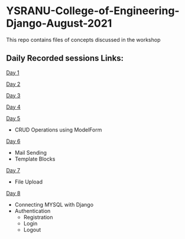 # YSRANU-College-of-Engineering-Django-August-2021
This repo contains files of concepts discussed in the workshop
## Daily Recorded sessions Links:
[Day 1](https://transcripts.gotomeeting.com/#/s/a57d5222e9750dac805066ddc7ff30e175f07bb7c48611a716229e66f2490c50)

[Day 2](https://transcripts.gotomeeting.com/#/s/d33492b5761dc5a80d1ee2bef74be61248a96a2a73f40914b6a9646671f43478)

[Day 3](https://transcripts.gotomeeting.com/#/s/27b1c49dc3aaa73fd56da8e17663d3a6a0b10706240a39419112d9b198079ce5)

[Day 4](https://transcripts.gotomeeting.com/#/s/e550b3eda0a325883eeb1dfb9dff57c93caa75cd6decf0b026450cf062c50b0d)

[Day 5](https://transcripts.gotomeeting.com/#/s/7f208db65af545d5196ad1ddce10a9b6ca25b28e3806b09308945ac15e7e472d)
- CRUD Operations using ModelForm

[Day 6](https://transcripts.gotomeeting.com/#/s/c88818cdb7a3aae05c93b51af90c6054e1d82311423b9510e4805c5085c1100d)
- Mail Sending
- Template Blocks

[Day 7](https://transcripts.gotomeeting.com/#/s/13f0ef6058b0e0815e5fbf45e8a2b6c6ab539ecf24a8d59e43c7773b50ff4618)
- File Upload

[Day 8](https://transcripts.gotomeeting.com/#/s/b71ec8a72889731f1da8994e7d1d1a8034897d4f6fb56e8a54c7d20b0c1b1544)
- Connecting MYSQL with Django
- Authentication
  - Registration
  - Login
  - Logout
